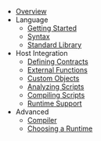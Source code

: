 - [Overview](README.md)
- Language
  - [Getting Started](language/getting-started.md)
  - [Syntax](language/syntax.md)
  - [Standard Library](language/standard-library.md)
- Host Integration
  - [Defining Contracts](host/contracts.md)
  - [External Functions](host/external-functions.md)
  - [Custom Objects](host/custom-objects.md)
  - [Analyzing Scripts](host/analyzer.md)
  - [Compiling Scripts](host/compiler.md)
  - [Runtime Support](host/runtime.md)
- Advanced
  - [Compiler](advanced/compiler.md)
  - [Choosing a Runtime](advanced/runtimes.md)
